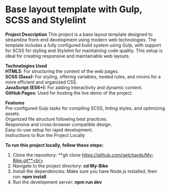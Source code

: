 # Base layout template with Gulp, SCSS and Stylelint

**Project Description**
This project is a base layout template designed to streamline front-end development using modern web technologies. The template includes a fully configured build system using Gulp, with support for SCSS for styling and Stylelint for maintaining code quality. This setup is ideal for creating responsive and maintainable web layouts.

**Technologies Used**<br>
**HTML5**: For structuring the content of the web pages.<br>
**SCSS (Sass):** For styling, offering variables, nested rules, and mixins for a more efficient and organized CSS.<br>
**JavaScript (ES6+):** For adding interactivity and dynamic content.<br>
**GitHub Pages:** Used for hosting the live demo of the project.

**Features**<br>
Pre-configured Gulp tasks for compiling SCSS, linting styles, and optimizing assets.<br>
Organized file structure following best practices.<br>
Responsive and cross-browser compatible design.<br>
Easy-to-use setup for rapid development.<br>
Instructions to Run the Project Locally

**To run this project locally, follow these steps:**<br>
1. Clone the repository: **git clone https://github.com/getchards/My-Bike.git**<br>
2. Navigate to the project directory: **cd My-Bike**<br>
3. Install the dependencies:
Make sure you have Node.js installed, then run: **npm install**<br>
4. Run the development server: **npm run dev**

